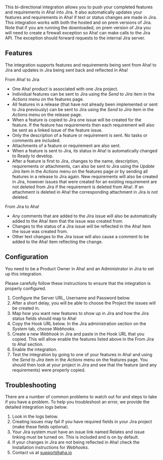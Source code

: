 This bi-directional integration allows you to push your completed features and requirements in Aha! into Jira. It also automatically updates your features and requirements in Aha! if text or status changes are made in Jira. This integration works with both the hosted and on prem versions of Jira. Note that if you are running the downloaded, on prem version of Jira you will need to create a firewall exception so Aha! can make calls to the Jira API. The exception should forward requests to the internal Jira server. 

## Features

The integration supports features and requirements being sent from Aha! to Jira and updates in Jira being sent back and reflected in Aha!

From Aha! to Jira

* One Aha! product is associated with one Jira project.
* Individual features can be sent to Jira using the _Send to Jira_ item in the _Actions_ menu on the features page.
* All features in a release (that have not already been implemented or sent to Jira previously) can be sent to Jira using the _Send to Jira_ item in the _Actions_ menu on the release page.
* When a feature is copied to Jira one issue will be created for the feature. If 
  the feature has requirements then each requirement will also be sent as a 
  linked issue of the feature issue.
* Only the description of a feature or requirement is sent. No tasks or comments are included. 
* Attachments of a feature or requirement are also sent.
* When a feature is sent to Jira, its status in Aha! is automatically changed to Ready to develop.
* After a feature is first to Jira, changes to the name, description, requirements or attachments, can also be sent to Jira using the _Update Jira_ item in the _Actions_ menu on the features page or by sending all features in a release to Jira again. New requirements will also be created in Jira, however issues that were created for an existing requirement are not deleted from Jira if the requirement is deleted from Aha!. If an attachment is deleted in Aha! the corresponding attachment in Jira is not deleted. 

From Jira to Aha!

* Any comments that are added to the Jira issue will also be automatically added to the Aha! item that the issue was created from.
* Changes to the status of a Jira issue will be reflected in the Aha! item the issue was created from.
* Other text changes to the Jira issue will also cause a comment to be added to the Aha! item reflecting the change.
	
## Configuration

You need to be a Product Owner in Aha! and an Administrator in Jira to set up this integration.

Please carefully follow these instructions to ensure that the integration is properly configured.

1.	Configure the Server URL, Username and Password below.
2.	After a short delay, you will be able to choose the Project the issues will be created in.
3. 	Map how you want new features to show up in Jira and how the Jira status fields should map to Aha! 
3.	Copy the Hook URL below. In the Jira administration section on the _System_ tab, choose _Webhooks_.
4.	Create a new _Webhook_ in Jira and paste in the Hook URL that you copied. This will allow enable the features listed above in the From Jira to Aha! section.
5.	Enable the integration.
6. 	Test the integration by going to one of your features in Aha! and using the _Send to Jira_ item in the _Actions_ menu on the features page. You should then look at your project in Jira and see that the feature (and any requirements) were properly copied. 


## Troubleshooting

There are a number of common problems to watch out for and steps to take if you have a problem. To help you troubleshoot an error, we provide the detailed integration logs below. 

1. Look in the logs below.
2. Creating issues may fail if you have required fields in your Jira project (make these fields optional).
3. Your Jira system must have an issue link named Relates and issue linking must be turned on. This is included and is on by default.
4. If your changes in Jira are not being reflected in Aha! check the Installation instructions for _Webhooks_. 
5. Contact us at support@aha.io




